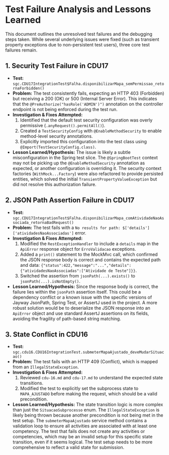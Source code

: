 # Test Failure Analysis and Lessons Learned

This document outlines the unresolved test failures and the debugging steps taken. While several underlying issues were fixed (such as transient property exceptions due to non-persistent test users), three core test failures remain.

## 1. Security Test Failure in CDU17

- **Test:** `sgc.CDU17IntegrationTest$Falha.disponibilizarMapa_semPermissao_retornaForbidden()`
- **Problem:** The test consistently fails, expecting an HTTP 403 (Forbidden) but receiving a 200 (OK) or 500 (Internal Server Error). This indicates that the `@PreAuthorize("hasRole('ADMIN')")` annotation on the controller endpoint is not being enforced during the test run.
- **Investigation & Fixes Attempted:**
    1.  Identified that the default test security configuration was overly permissive (`.anyRequest().permitAll()`).
    2.  Created a `TestSecurityConfig` with `@EnableMethodSecurity` to enable method-level security annotations.
    3.  Explicitly imported this configuration into the test class using `@Import(TestSecurityConfig.class)`.
- **Lesson Learned/Hypothesis:** The issue is likely a subtle misconfiguration in the Spring test slice. The `@SpringBootTest` context may not be picking up the `@EnableMethodSecurity` annotation as expected, or another configuration is overriding it. The security context factories (`WithMock...Factory`) were also refactored to provide persisted entities, which solved the initial `TransientPropertyValueException` but did not resolve this authorization failure.

## 2. JSON Path Assertion Failure in CDU17

- **Test:** `sgc.CDU17IntegrationTest$Falha.disponibilizarMapa_comAtividadeNaoAssociada_retornaBadRequest()`
- **Problem:** The test fails with a `No results for path: $['details']['atividadesNaoAssociadas']` error.
- **Investigation & Fixes Attempted:**
    1.  Modified the `RestExceptionHandler` to include a `details` map in the `ApiError` response object for `ErroValidacao` exceptions.
    2.  Added a `print()` statement to the MockMvc call, which confirmed the JSON response body is correct and contains the expected path and data: `{"status":422,"message":"...","details":{"atividadesNaoAssociadas":["Atividade de Teste"]}}`.
    3.  Switched the assertion from `jsonPath(...).exists()` to `jsonPath(...).isNotEmpty()`.
- **Lesson Learned/Hypothesis:** Since the response body is correct, the failure lies within the `jsonPath` assertion itself. This could be a dependency conflict or a known issue with the specific versions of Jayway JsonPath, Spring Test, or AssertJ used in the project. A more robust solution would be to deserialize the JSON response into an `ApiError` object and use standard AssertJ assertions on its fields, avoiding the fragility of path-based string matching.

## 3. State Conflict in CDU16

- **Test:** `sgc.cdu16.CDU16IntegrationTest.submeterMapaAjustado_deveMudarSituacao()`
- **Problem:** The test fails with an HTTP 409 (Conflict), which is mapped from an `IllegalStateException`.
- **Investigation & Fixes Attempted:**
    1.  Reviewed `cdu-16.md` and `cdu-17.md` to understand the expected state transitions.
    2.  Modified the test to explicitly set the subprocess state to `MAPA_AJUSTADO` before making the request, which should be a valid precondition.
- **Lesson Learned/Hypothesis:** The state transition logic is more complex than just the `SituacaoSubprocesso` enum. The `IllegalStateException` is likely being thrown because another precondition is not being met in the test setup. The `submeterMapaAjustado` service method contains a validation loop to ensure all activities are associated with at least one competency. The test that fails does not create any activities or competencies, which may be an invalid setup for this specific state transition, even if it seems logical. The test setup needs to be more comprehensive to reflect a valid state for submission.